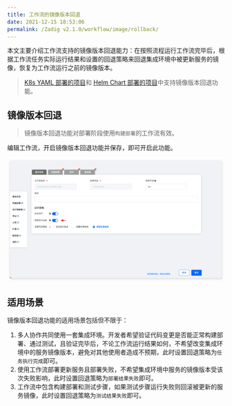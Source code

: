 ```yaml
---
title: 工作流的镜像版本回退
date: 2021-12-15 18:53:06
permalink: /Zadig v2.1.0/workflow/image/rollback/
---
```


本文主要介绍工作流支持的镜像版本回退能力：在按照流程运行工作流完毕后，根据工作流任务实际运行结果和设置的回退策略来回退集成环境中被更新服务的镜像，恢复为工作流运行之前的镜像版本。

> [K8s YAML 部署的项目](/cn/Zadig%20v2.1.0/project/k8s-yaml/)和 [Helm Chart 部署的项目](/cn/Zadig%20v2.1.0/project/helm-chart/)中支持镜像版本回退功能。

## 镜像版本回退

> 镜像版本回退功能对部署阶段使用`构建部署`的工作流有效。

编辑工作流，开启镜像版本回退功能并保存，即可开启此功能。

![开启镜像版本回退](../../../../_images/check_pipeline_setting.png)

## 适用场景

镜像版本回退功能的适用场景包括但不限于：

1. 多人协作共同使用一套集成环境。开发者希望验证代码变更是否能正常构建部署、通过测试，且验证完毕后，不论工作流运行结果如何，不希望改变集成环境中的服务镜像版本，避免对其他使用者造成不预期，此时设置回退策略为`任务执行完成`即可。
2. 使用工作流部署更新服务且部署失败，不希望集成环境中服务的镜像版本受该次失败影响，此时设置回退策略为`部署结果失败`即可。
3. 工作流中包含构建部署和测试步骤，如果测试步骤运行失败则回滚被更新的服务镜像，此时设置回退策略为`测试结果失败`即可。
